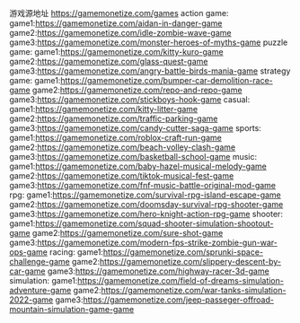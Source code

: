 游戏源地址 https://gamemonetize.com/games
action game:
    game1:https://gamemonetize.com/aidan-in-danger-game
    game2:https://gamemonetize.com/idle-zombie-wave-game
    game3:https://gamemonetize.com/monster-heroes-of-myths-game
puzzle game:
    game1:https://gamemonetize.com/kitty-kuro-game
    game2:https://gamemonetize.com/glass-quest-game
    game3:https://gamemonetize.com/angry-battle-birds-mania-game
strategy game:
    game1:https://gamemonetize.com/bumper-car-demolition-race-game
    game2:https://gamemonetize.com/repo-and-repo-game
    game3:https://gamemonetize.com/stickboys-hook-game
casual:
    game1:https://gamemonetize.com/kitty-litter-game
    game2:https://gamemonetize.com/traffic-parking-game
    game3:https://gamemonetize.com/candy-cutter-saga-game
sports:
    game1:https://gamemonetize.com/roblox-craft-run-game
    game2:https://gamemonetize.com/beach-volley-clash-game
    game3:https://gamemonetize.com/basketball-school-game
music:
    game1:https://gamemonetize.com/baby-hazel-musical-melody-game
    game2:https://gamemonetize.com/tiktok-musical-fest-game
    game3:https://gamemonetize.com/fnf-music-battle-original-mod-game
rpg:
    game1:https://gamemonetize.com/survival-rpg-island-escape-game
    game2:https://gamemonetize.com/doomsday-survival-rpg-shooter-game
    game3:https://gamemonetize.com/hero-knight-action-rpg-game
shooter:
    game1:https://gamemonetize.com/squad-shooter-simulation-shootout-game
    game2:https://gamemonetize.com/sure-shot-game
    game3:https://gamemonetize.com/modern-fps-strike-zombie-gun-war-ops-game
racing:
    game1:https://gamemonetize.com/sprunki-space-challenge-game
    game2:https://gamemonetize.com/slippery-descent-by-car-game
    game3:https://gamemonetize.com/highway-racer-3d-game
simulation:
    game1:https://gamemonetize.com/field-of-dreams-simulation-adventure-game
    game2:https://gamemonetize.com/war-tanks-simulation-2022-game
    game3:https://gamemonetize.com/jeep-passeger-offroad-mountain-simulation-game-game
